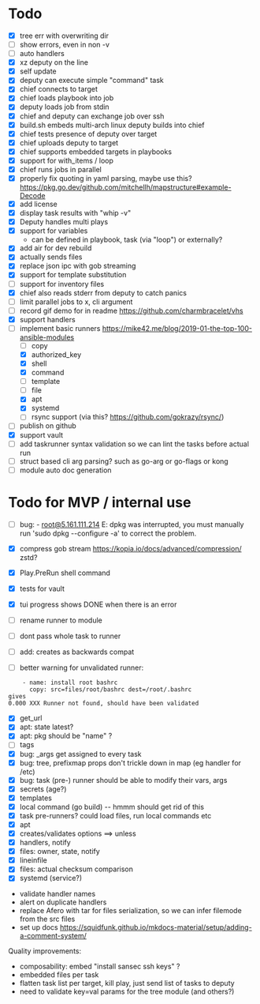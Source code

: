 # Todo

- [x] tree err with overwriting dir
- [ ] show errors, even in non -v
- [ ] auto handlers
- [x] xz deputy on the line
- [x] self update
- [x] deputy can execute simple "command" task
- [x] chief connects to target
- [x] chief loads playbook into job
- [x] deputy loads job from stdin
- [x] chief and deputy can exchange job over ssh
- [x] build.sh embeds multi-arch linux deputy builds into chief
- [x] chief tests presence of deputy over target
- [x] chief uploads deputy to target
- [x] chief supports embedded targets in playbooks
- [x] support for with_items / loop
- [x] chief runs jobs in parallel
- [x] properly fix quoting in yaml parsing, maybe use this? https://pkg.go.dev/github.com/mitchellh/mapstructure#example-Decode
- [x] add license
- [x] display task results with "whip -v"
- [x] Deputy handles multi plays
- [x] support for variables
  - can be defined in playbook, task (via "loop") or externally?
- [x] add air for dev rebuild
- [x] actually sends files
- [x] replace json ipc with gob streaming
- [x] support for template substitution
- [ ] support for inventory files
- [x] chief also reads stderr from deputy to catch panics
- [ ] limit parallel jobs to x, cli argument
- [ ] record gif demo for in readme https://github.com/charmbracelet/vhs
- [x] support handlers
- [ ] implement basic runners https://mike42.me/blog/2019-01-the-top-100-ansible-modules
  - [ ] copy
  - [x] authorized_key
  - [x] shell
  - [x] command
  - [ ] template
  - [ ] file
  - [x] apt
  - [x] systemd
  - [ ] rsync support (via this? https://github.com/gokrazy/rsync/)
- [ ] publish on github
- [x] support vault
- [ ] add taskrunner syntax validation so we can lint the tasks before actual run
- [ ] struct based cli arg parsing? such as go-arg or go-flags or kong
- [ ] module auto doc generation

# Todo for MVP / internal use

- [ ] bug: - root@5.161.111.214 E: dpkg was interrupted, you must manually run 'sudo dpkg --configure -a' to correct the problem.

- [x] compress gob stream https://kopia.io/docs/advanced/compression/ zstd?
- [x] Play.PreRun shell command
- [x] tests for vault
- [x] tui progress shows DONE when there is an error
- [ ] rename runner to module
- [ ] dont pass whole task to runner
- [ ] add: creates as backwards compat
- [ ] better warning for unvalidated runner:

```
    - name: install root bashrc
      copy: src=files/root/bashrc dest=/root/.bashrc
gives
0.000 XXX Runner not found, should have been validated

```

- [x] get_url
- [x] apt: state latest?
- [x] apt: pkg should be "name" ?
- [ ] tags
- [x] bug: \_args get assigned to every task
- [x] bug: tree, prefixmap props don't trickle down in map (eg handler for /etc)
- [x] bug: task (pre-) runner should be able to modify their vars, args
- [x] secrets (age?)
- [x] templates
- [x] local command (go build) -- hmmm should get rid of this
- [x] task pre-runners? could load files, run local commands etc
- [x] apt
- [x] creates/validates options ==> unless
- [x] handlers, notify
- [x] files: owner, state, notify
- [x] lineinfile
- [x] files: actual checksum comparison
- [x] systemd (service?)
- validate handler names
- alert on duplicate handlers
- replace Afero with tar for files serialization, so we can infer filemode from the src files
- set up docs https://squidfunk.github.io/mkdocs-material/setup/adding-a-comment-system/

Quality improvements:

- composability: embed "install sansec ssh keys" ?
- embedded files per task
- flatten task list per target, kill play, just send list of tasks to deputy
- need to validate key=val params for the tree module (and others?)
